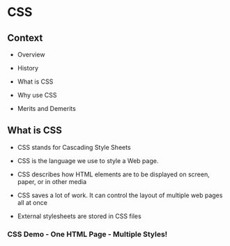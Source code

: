 # CSS

## Context

  - Overview
  
  - History

  - What is CSS

  - Why use CSS

  - Merits and Demerits


## What is CSS

- CSS stands for Cascading Style Sheets

- CSS is the language we use to style a Web page.

- CSS describes how HTML elements are to be displayed on screen, paper, or in other media

- CSS saves a lot of work. It can control the layout of multiple web pages all at once

- External stylesheets are stored in CSS files

### CSS Demo - One HTML Page - Multiple Styles!

